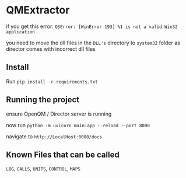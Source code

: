 # QMExtractor


if you get this error:
`OSError: [WinError 193] %1 is not a valid Win32 application`

you need to move the dll files in the `DLL's` directory to `system32` folder as director comes with incorrect dll files

## Install

Run `pip install -r requirements.txt`

## Running the project

ensure OpenQM / Director server is running

now run `python -m uvicorn main:app --reload --port 8000`

navigate to `http://LocalHost:8000/docs`

## Known Files that can be called

`LOG`, `CALLS`, `UNITS`, `CONTROL`, `MAPS`

